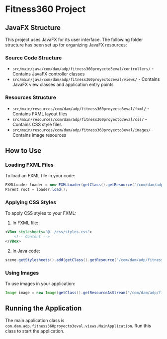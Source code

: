 # Fitness360 Project

## JavaFX Structure

This project uses JavaFX for its user interface. The following folder structure has been set up for organizing JavaFX resources:

### Source Code Structure

- `src/main/java/com/dam/adp/fitness360proyecto3eval/controllers/` - Contains JavaFX controller classes
- `src/main/java/com/dam/adp/fitness360proyecto3eval/views/` - Contains JavaFX view classes and application entry points

### Resources Structure

- `src/main/resources/com/dam/adp/fitness360proyecto3eval/fxml/` - Contains FXML layout files
- `src/main/resources/com/dam/adp/fitness360proyecto3eval/css/` - Contains CSS style files
- `src/main/resources/com/dam/adp/fitness360proyecto3eval/images/` - Contains image resources

## How to Use

### Loading FXML Files

To load an FXML file in your code:

```java
FXMLLoader loader = new FXMLLoader(getClass().getResource("/com/dam/adp/fitness360proyecto3eval/fxml/your-file.fxml"));
Parent root = loader.load();
```

### Applying CSS Styles

To apply CSS styles to your FXML:

1. In FXML file:
```xml
<VBox stylesheets="@../css/styles.css">
    <!-- Content -->
</VBox>
```

2. In Java code:
```java
scene.getStylesheets().add(getClass().getResource("/com/dam/adp/fitness360proyecto3eval/css/styles.css").toExternalForm());
```

### Using Images

To use images in your application:

```java
Image image = new Image(getClass().getResourceAsStream("/com/dam/adp/fitness360proyecto3eval/images/your-image.png"));
```

## Running the Application

The main application class is `com.dam.adp.fitness360proyecto3eval.views.MainApplication`. Run this class to start the application.